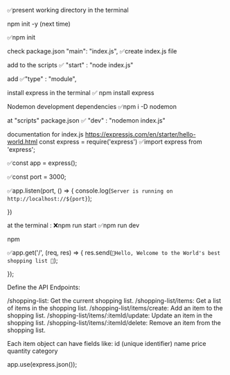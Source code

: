 ✅present working directory in the terminal 

npm init -y (next time)

✅npm init 

check package.json
"main": "index.js",
✅create index.js file


add to the scripts 
✅  "start" : "node index.js"


add 
✅"type" : "module",


install express in the terminal
✅ npm install express


Nodemon development dependencies
✅npm i -D nodemon

at "scripts" package.json
✅ "dev" : "nodemon index.js"

documentation for index.js
https://expressjs.com/en/starter/hello-world.html 
const express = require('express') 
✅import express from 'express';

✅const app = express();

✅const port = 3000;

✅app.listen(port, () => { 
    console.log(`Server is running on http://localhost://${port}`);


})



at the terminal :
❌npm run start
✅npm run dev

npm


✅app.get('/', (req, res) => {
    res.send(`🚀Hello, Welcome to the World's best shopping list 🛒`);

});





Define the API Endpoints:

/shopping-list: Get the current shopping list.
/shopping-list/items: Get a list of items in the shopping list.
/shopping-list/items/create: Add an item to the shopping list.
/shopping-list/items/:itemId/update: Update an item in the shopping list.
/shopping-list/items/:itemId/delete: Remove an item from the shopping list.


Each item object can have fields like:
id (unique identifier)
name
price
quantity
category


app.use(express.json());
